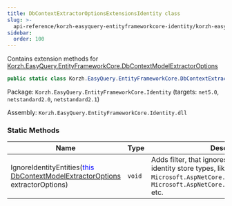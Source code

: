 ```yaml
---
title: DbContextExtractorOptionsExtensionsIdentity class
slug: >-
  api-reference/korzh-easyquery-entityframeworkcore-identity/korzh-easyquery-entityframeworkcore-namespace/dbcontextextractoroptionsextensionsidentity-class
sidebar:
  order: 100
---
```


Contains extension methods for [Korzh.EasyQuery.EntityFrameworkCore.DbContextModelExtractorOptions](///////////////easyquery/docs/api-reference/korzh-easyquery-entityframeworkcore-relational/korzh-easyquery-entityframeworkcore-namespace/dbcontextmodelextractoroptions-class)
```csharp
public static class Korzh.EasyQuery.EntityFrameworkCore.DbContextExtractorOptionsExtensionsIdentity

```
Package: `Korzh.EasyQuery.EntityFrameworkCore.Identity` (targets: `net5.0`, `netstandard2.0`, `netstandard2.1`)

Assembly: `Korzh.EasyQuery.EntityFrameworkCore.Identity.dll`

### Static Methods

| Name | Type | Description | 
| --- | --- | --- | 
| IgnoreIdentityEntities(<span style='color: blue'>this</span> [DbContextModelExtractorOptions](///////////////easyquery/docs/api-reference/korzh-easyquery-entityframeworkcore-relational/korzh-easyquery-entityframeworkcore-namespace/dbcontextmodelextractoroptions-class) extractorOptions) | `void` | Adds filter, that ignores all ASP.NET Core identity store types,  like `Microsoft.AspNetCore.Identity.IdentityUser'1`, `Microsoft.AspNetCore.Identity.IdentityRole'1` etc. |
